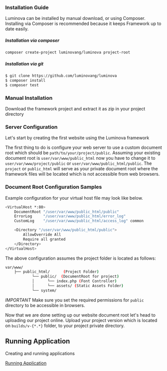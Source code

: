 ### Installation Guide

Luminova can be installed by manual download, or using Composer. 
Installing via Composer is recommended because it keeps Framework up to date easily.

##### Installation via composer 

```bash
composer create-project luminovang/luminova project-root
```

##### Installation via git

```bash
$ git clone https://github.com/luminovang/luminova
$ composer install
$ composer test
```

### Manual Installation 

Download the framework project and extract it as zip in your project directory


### Server Configuration

Let's start by creating the first website using the Luminova framework

The first thing to do is configure your web server to use a custom document root which should be `path/to/your/project/public`.
Assuming your existing document root is `user/var/www/public_html` now you have to change it to `user/var/www/project/public` or `user/var/www/public_html/public`. The `project` or `public_html` will serve as your private document root where the framework files will be located which is not accessible from web browsers.

### Document Root Configuration Samples

Example configuration for your virtual host file may look like below.

```bash 
<VirtualHost *:80>
    DocumentRoot "/user/var/www/public_html/public"
    ErrorLog     "/user/var/www/public_html/error_log"
    CustomLog    "/user/var/www/public_html/access_log" common

    <Directory "/user/var/www/public_html/public">
        AllowOverride All
        Require all granted
    </Directory>
</VirtualHost>
```
The above configuration assumes the project folder is located as follows:

```bash
var/www/
    ├── public_html/      (Project Folder)
            └── public/  (DocumentRoot for project)
            │      └── index.php (Font Controller)
            │      └── assets/ (Static Assets Folder)
            └── system/
```

*IMPORTANT*
Make sure you set the required permissions for `public` directory to be accessible in browsers.

Now that we are done setting up our website document root let's head to uploading our project online.
Upload your project version which is located on `builds/v-{*.*}` folder, to your project private directory.


## Running Application

Creating and running applications

[Running Application](START.md)
